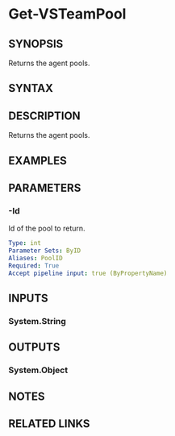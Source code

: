 


# Get-VSTeamPool

## SYNOPSIS

Returns the agent pools.

## SYNTAX

## DESCRIPTION

Returns the agent pools.

## EXAMPLES

## PARAMETERS

### -Id

Id of the pool to return.

```yaml
Type: int
Parameter Sets: ByID
Aliases: PoolID
Required: True
Accept pipeline input: true (ByPropertyName)
```

## INPUTS

### System.String

## OUTPUTS

### System.Object

## NOTES

## RELATED LINKS

